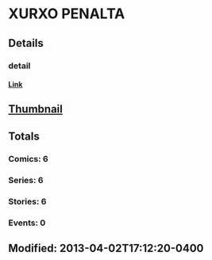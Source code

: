 # XURXO  PENALTA 
## Details
### detail
#### [Link](http://marvel.com/comics/creators/7921/xurxo_penalta?utm_campaign=apiRef&utm_source=225578a89fc76f3d20fbffda5d17a88d)
## [Thumbnail](http://i.annihil.us/u/prod/marvel/i/mg/b/40/image_not_available.jpg)
## Totals
### Comics: 6
### Series: 6
### Stories: 6
### Events: 0
## Modified: 2013-04-02T17:12:20-0400